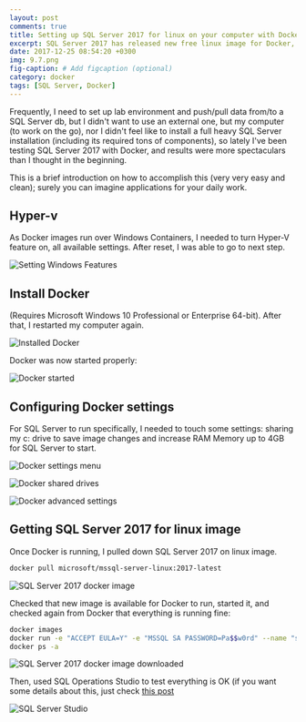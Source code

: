 ```yaml
---
layout: post
comments: true
title: Setting up SQL Server 2017 for linux on your computer with Docker
excerpt: SQL Server 2017 has released new free linux image for Docker, appealing for local development testings
date: 2017-12-25 08:54:20 +0300
img: 9.7.png
fig-caption: # Add figcaption (optional)
category: docker
tags: [SQL Server, Docker]
---
```

Frequently, I need to set up lab environment and push/pull data from/to a SQL Server db, but I didn't want to use an external one, but my computer (to work on the go), nor I didn't feel like to install a full heavy SQL Server installation (including its required tons of components), so lately I've been testing SQL Server 2017 with Docker, and results were more spectaculars than I thought in the beginning.

This is a brief introduction on how to accomplish this (very very easy and clean); surely you can imagine applications for your daily work.

## Hyper-v
As Docker images run over Windows Containers, I needed to turn Hyper-V feature on, all available settings. After reset, I was able to go to next step.

![Setting Windows Features]({{site.baseurl}}/assets/img/9.1.png)


## Install Docker
(Requires Microsoft Windows 10 Professional or Enterprise 64-bit). After that, I restarted my computer again.

![Installed Docker]({{site.baseurl}}/assets/img/9.2.png)

Docker was now started properly:

![Docker started]({{site.baseurl}}/assets/img/9.3.png)


## Configuring Docker settings
For SQL Server to run specifically, I needed to touch some settings: sharing my c: drive to save image changes and increase RAM Memory up to 4GB for SQL Server to start.

![Docker settings menu]({{site.baseurl}}/assets/img/9.4.png)

![Docker shared drives]({{site.baseurl}}/assets/img/9.5.png)

![Docker advanced settings]({{site.baseurl}}/assets/img/9.6.png)


## Getting SQL Server 2017 for linux image
Once Docker is running, I pulled down SQL Server 2017 on linux image.

```bash
docker pull microsoft/mssql-server-linux:2017-latest
```

![SQL Server 2017 docker image]({{site.baseurl}}/assets/img/9.7.png)

Checked that new image is available for Docker to run, started it, and checked again from Docker that everything is running fine:

```bash
docker images
docker run -e "ACCEPT EULA=Y" -e "MSSQL SA PASSWORD=Pa$$w0rd" --name "sql01" -p 1433:1433 -v sql01data:/var/opt/mssql -d microsoft/mssql-server-linux:2017-latest
docker ps -a
```

![SQL Server 2017 docker image downloaded]({{site.baseurl}}/assets/img/9.8.png)

Then, used SQL Operations Studio to test everything is OK (if you want some details about this, just check [this post](link)

![SQL Server Studio]({{site.baseurl}}/assets/img/9.9.png)
